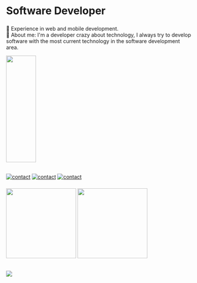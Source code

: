 # Software Developer

###


<p align="left">🔭 Experience in web and mobile development.<br>💬 About me: I'm a developer crazy about technology, I always try to develop software with the most current technology in the software development area.</p>
<div align="left">
  <img height="290em" width="40%" src="https://user-images.githubusercontent.com/74038190/213760697-1dc03683-ba49-44f2-985e-95fd5ec22d3f.gif"/>  
</div><br>

[![contact](https://skillicons.dev/icons?i=instagram)](https://www.instagram.com/matheuz_fabio/)
[![contact](https://skillicons.dev/icons?i=gmail)](mailto:matheusfabiors@gmail.com)
[![contact](https://skillicons.dev/icons?i=linkedin)](https://www.linkedin.com/in/matheus-fabio/)

###
  
<div>
  <img height="190em" src="https://github-readme-stats.vercel.app/api?username=matheusfbio&show_icons=true&theme=merko"/>  
  <img height="190em" src="https://github-readme-stats.vercel.app/api/top-langs/?username=matheusfbio&layout=compact&langs_count=7&theme=merko"/>
</div><br>         
<p align="left"><a href="https://www.w3schools.com/css/" target="_blank" rel="noreferrer">
<img src="https://skillicons.dev/icons?i=git,kubernetes,docker,androidstudio,gradle,spring,java,kotlin,tailwind,styledcomponents,html,css,js,ts,react,jest,nestjs,nodejs,vite,vscode,graphql,figma,firebase,gcp,aws,github,linux,mysql,postgres,mongo,sqlite,postman&perline=16" />
 </p>
<!-- Proudly created with GPRM ( https://gprm.itsvg.in ) -->
  <!--<img align="center" alt="Matheus-Android-Studio" height="30" width="40" src="https://cdn.jsdelivr.net/gh/devicons/devicon/icons/androidstudio/androidstudio-original.svg" />
  -->
</div>

 
<div> 
  <!--
<a href="https://www.youtube.com/channel/UC_-uuuZbY0AAt9CViNzvc-Q" target="_blank"><img src="https://img.shields.io/badge/YouTube-FF0000?style=for-the-badge&logo=youtube&logoColor=white" target="_blank"></a>
  -->
 	<!--
  <a href="https://www.twitch.tv/rafaballerinii" target="_blank"><img src="https://img.shields.io/badge/Twitch-9146FF?style=for-the-badge&logo=twitch&logoColor=white" target="_blank"></a>
  -->
  <!--
 <a href="https://discord.gg/MatheusFabio" target="_blank"><img src="https://img.shields.io/badge/Discord-7289DA?style=for-the-badge&logo=discord&logoColor=white" target="_blank"></a>
  -->

 <!--
  ![Snake animation](https://github.com/rafaballerini/rafaballerini/blob/output/github-contribution-grid-snake.svg)
 -->
</div>

